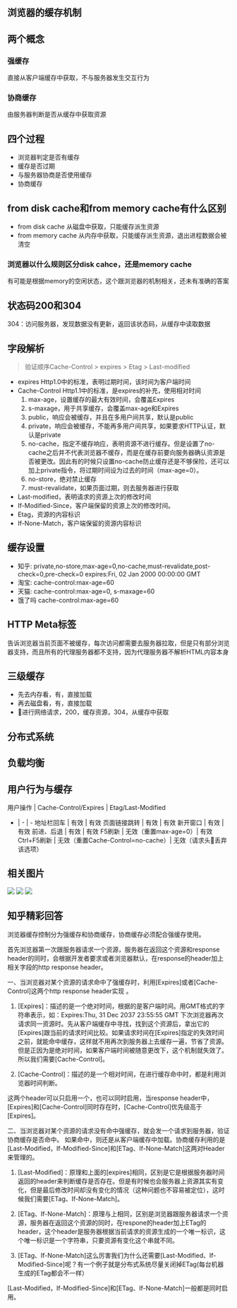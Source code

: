 ## 浏览器的缓存机制
## 两个概念
### 强缓存
直接从客户端缓存中获取，不与服务器发生交互行为
### 协商缓存
由服务器判断是否从缓存中获取资源

## 四个过程
* 浏览器判定是否有缓存
* 缓存是否过期
* 与服务器协商是否使用缓存
* 协商缓存

## from disk cache和from memory cache有什么区别
* from disk cache 从磁盘中获取，只能缓存派生资源
* from memory cache 从内存中获取，只能缓存派生资源，退出进程数据会被清空
### 浏览器以什么规则区分disk cahce，还是memory cache
有可能是根据memory的空闲状态，这个跟浏览器的机制相关，还未有准确的答案

## 状态码200和304
304：访问服务器，发现数据没有更新，返回该状态码，从缓存中读取数据

## 字段解析
> 验证顺序Cache-Control > expires > Etag > Last-modified
* expires
  Http1.0中的标准，表明过期时间，该时间为客户端时间
* Cache-Control
  Http1.1中的标准，是expires的补充，使用相对时间
  1. max-age，设置缓存的最大有效时间，会覆盖Expires
  2. s-maxage，用于共享缓存，会覆盖max-age和Expires
  3. public，响应会被缓存，并且在多用户间共享，默认是public
  4. private，响应会被缓存，不能再多用户间共享，如果要求HTTP认证，默认是private
  5. no-cache，指定不缓存响应，表明资源不进行缓存。但是设置了no-cache之后并不代表浏览器不缓存，而是在缓存前要向服务器确认资源是否被更改。因此有的时候只设置no-cache防止缓存还是不够保险，还可以加上private指令，将过期时间设为过去的时间（max-age=0）。
  6. no-store，绝对禁止缓存
  7. must-revalidate，如果页面过期，则去服务器进行获取
* Last-modified，表明请求的资源上次的修改时间
* If-Modified-Since，客户端保留的资源上次的修改时间。
* Etag，资源的内容标识
* If-None-Match，客户端保留的资源内容标识

## 缓存设置
* 知乎: 
  private,no-store,max-age=0,no-cache,must-revalidate,post-check=0,pre-check=0
  expires:Fri, 02 Jan 2000 00:00:00 GMT
* 淘宝:
  cache-control:max-age=60
* 天猫:
  cache-control:max-age=0, s-maxage=60
* 饿了吗
  cache-control:max-age=60

## HTTP Meta标签
<META HTTP-EQUIV="Pragma" CONTENT="no-cache">
告诉浏览器当前页面不被缓存，每次访问都需要去服务器拉取，但是只有部分浏览器支持，而且所有的代理服务器都不支持，因为代理服务器不解析HTML内容本身

## 三级缓存
* 先去内存看，有，直接加载
* 再去磁盘看，有，直接加载
* 进行网络请求，200，缓存资源，304，从缓存中获取

## 分布式系统
## 负载均衡

## 用户行为与缓存
用户操作 | Cache-Control/Expires | Etag/Last-Modified
- | - | -
地址栏回车 | 有效 | 有效
页面链接跳转 | 有效 | 有效
新开窗口 | 有效 | 有效
前进、后退 | 有效 | 有效
F5刷新 | 无效（重置max-age=0）| 有效
Ctrl+F5刷新 | 无效（重置Cache-Control=no-cache）| 无效（请求头丢弃该选项）

## 相关图片
![](../../static/images/浏览器缓存.png)
![](../../static/images/浏览器缓存流程图.jpg)
![](../../static/images/用户访问浏览器行为.png)

## 知乎精彩回答
浏览器缓存控制分为强缓存和协商缓存，协商缓存必须配合强缓存使用。 

首先浏览器第一次跟服务器请求一个资源，服务器在返回这个资源和response header的同时，会根据开发者要求或者浏览器默认，在response的header加上相关字段的http response header。

一、当浏览器对某个资源的请求命中了强缓存时，利用[Expires]或者[Cache-Control]这两个http response header实现
。

1. [Expires]：描述的是一个绝对时间，根据的是客户端时间。用GMT格式的字符串表示，如：Expires:Thu, 31 Dec 2037 23:55:55 GMT 下次浏览器再次请求同一资源时。先从客户端缓存中寻找，找到这个资源后，拿出它的[Expires]跟当前的请求时间比较。如果请求时间在[Expires]指定的失效时间之前，就能命中缓存，这样就不用再次到服务器上去缓存一遍，节省了资源。但是正因为是绝对时间，如果客户端时间被随意更改下，这个机制就失效了。所以我们需要[Cache-Control]。

2. [Cache-Control]：描述的是一个相对时间，在进行缓存命中时，都是利用浏览器时间判断。

这两个header可以只启用一个，也可以同时启用，当response header中，[Expires]和[Cache-Control]同时存在时，[Cache-Control]优先级高于[Expires]。

二、当浏览器对某个资源的请求没有命中强缓存，就会发一个请求到服务器，验证协商缓存是否命中。
如果命中，则还是从客户端缓存中加载。协商缓存利用的是[Last-Modified，If-Modified-Since]和[ETag、If-None-Match]这两对Header来管理的。 

1. [Last-Modified]：原理和上面的[expires]相同，区别是它是根据服务器时间返回的header来判断缓存是否存在。但是有时候也会服务器上资源其实有变化，但是最后修改时间却没有变化的情况（这种问题也不容易被定位），这时候我们需要[ETag、If-None-Match]。

2. [ETag、If-None-Match]：原理与上相同，区别是浏览器跟服务器请求一个资源，服务器在返回这个资源的同时，在respone的header加上ETag的header，这个header是服务器根据当前请求的资源生成的一个唯一标识，这个唯一标识是一个字符串，只要资源有变化这个串就不同。

3. [ETag、If-None-Match]这么厉害我们为什么还需要[Last-Modified、If-Modified-Since]呢？有一个例子就是分布式系统尽量关闭掉ETag(每台机器生成的ETag都会不一样）

[Last-Modified，If-Modified-Since]和[ETag、If-None-Match]一般都是同时启用。
